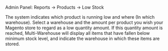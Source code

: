 Admin Panel: Reports -> Products -> Low Stock

The system indicates which product is running low and where (In which warehouse). Select a warehouse and the amount per product you wish your Magento store to regard as a low quantity amount. If this quantity amount is reached, Multi-Warehouse will display all items that have fallen below minimum stock level, and indicate the warehouse in which these items are stored.
